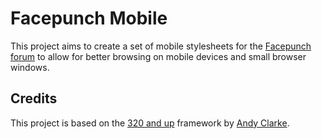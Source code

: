 Facepunch Mobile
================

This project aims to create a set of mobile stylesheets for the [Facepunch forum](http://facepunch.com/) to allow for better browsing on mobile devices and small browser windows.

Credits
-------

This project is based on the [320 and up](http://www.stuffandnonsense.co.uk/projects/320andup/) framework by [Andy Clarke](http://stuffandnonsense.co.uk/).